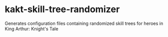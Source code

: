 # kakt-skill-tree-randomizer
Generates configuration files containing randomized skill trees for heroes in King Arthur: Knight's Tale
